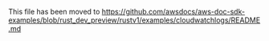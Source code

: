 This file has been moved to https://github.com/awsdocs/aws-doc-sdk-examples/blob/rust_dev_preview/rustv1/examples/cloudwatchlogs/README.md
